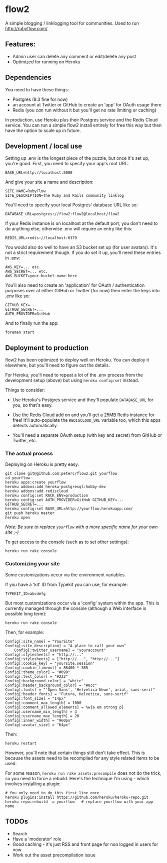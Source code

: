 # flow2

A simple blogging / linklogging tool for communities. Used to run http://rubyflow.com/

## Features:

* Admin user can delete any comment or edit/delete any post
* Optimized for running on Heroku

## Dependencies

You need to have these things:

* Postgres (9.3 fine for now)
* an account at Twitter or GitHub to create an 'app' for OAuth usage there
* Redis (you *can* run without it but you'll get no rate limiting or caching)

In production, use Heroku plus their Postgres service and the Redis Cloud service. You can run a simple flow2 install entirely for free this way but then have the option to scale up in future.

## Development / local use

Setting up .env is the longest piece of the puzzle, but once it's set up, you're good. First, you need to specify your app's root URL:

    BASE_URL=http://localhost:5000

And give your site a name and description:

    SITE_NAME=RubyFlow
    SITE_DESCRIPTION=The Ruby and Rails community linklog

You'll need to specify your local Postgres' database URL like so:

    DATABASE_URL=postgres://flow2:flow2@localhost/flow2

If your Redis instance is on localhost at the default port, you don't need to do anything else, otherwise .env will require an entry like this:

    REDIS_URL=redis://localhost:6379

You would also do well to have an S3 bucket set up (for user avatars). It's not a strict requirement though. If you do set it up, you'll need these entries in .env:

    AWS_KEY=... etc.
    AWS_SECRET=... etc.
    AWS_BUCKET=your-bucket-name-here

You'll also need to create an 'application' for OAuth / authentication purposes over at either GitHub or Twitter (for now) then enter the keys into .env like so:

    GITHUB_KEY=...
    GITHUB_SECRET=...
    AUTH_PROVIDER=GitHub

And to finally run the app:

    foreman start

## Deployment to production

flow2 has been optimized to deploy well on Heroku. You can deploy it elsewhere, but you'll need to figure out the details.

For Heroku, you'll need to repeat a lot of the .env process from the development setup (above) but using `heroku config:set` instead.

Things to consider:

* Use Heroku's Postgres service and they'll populate `DATABASE_URL` for you, so that's easy.

* Use the Redis Cloud add on and you'll get a 25MB Redis instance for free! It'll auto-populate the `REDISCLOUD_URL` variable too, which this apps detects automatically.

* You'll need a separate OAuth setup (with key and secret) from GitHub or Twitter, etc.

### The actual process

Deploying on Heroku is pretty easy. 

    git clone git@github.com:peterc/flow2.git yourflow
    cd yourflow
    heroku apps:create yourflow
    heroku addons:add heroku-postgresql:hobby-dev
    heroku addons:add rediscloud
    heroku config:set RACK_ENV=production
    heroku config:set AUTH_PROVIDER=GitHub GITHUB_KEY=... GITHUB_SECRET=...
    heroku config:set BASE_URL=http://yourflow.herokuapp.com/
    git push heroku master
    heroku open

*Note: Be sure to replace `yourflow` with a more specific name for your own site ;-)*

To get access to the console (such as to set other settings):

    heroku run rake console

### Customizing your site

Some customizations occur via the environment variables.

If you have a 'kit' ID from Typekit you can use, for example:

    TYPEKIT_ID=abcdefg

But most customizations occur via a 'config' system within the app. This is currently managed through the console (although a Web interface is possible long term):

    heroku run rake console

Then, for example:

    Config[:site_name] = "YourSite"
    Config[:site_description] = "A place to call your own"
		Config[:twitter_username] = "youraccount"
    Config[:stylesheets] = "http://..."
    Config[:stylesheets] = ["http://...", "http://..."]
    Config[:cookie_key] = "yoursite.session"    
    Config[:cookie_timeout] = 86400 * 365
    Config[:theme_color] = "#099"
    Config[:text_color] = "#222"
    Config[:background_color] = "white"
    Config[:header_background_color] = "#0cc"
    Config[:fonts] = "'Open Sans', 'Helvetica Neue', arial, sans-serif"
    Config[:header_fonts] = "Futura, Helvetica, sans-serif"
    Config[:font_size] = "14px"
    Config[:comment_max_length] = 1000
    Config[:comment_allowed_elements] = %w{a em strong p}
    Config[:username_min_length] = 3
    Config[:username_max_length] = 20
    Config[:inner_width] = "960px"
    Config[:avatar_size] = "64px"


Then:

    heroku restart

However, you'll note that certain things still don't take effect. This is because the assets need to be recompiled for any style related items to be used.

For some reason, `heroku run rake assets:precompile` does not do the trick, so you need to force a rebuild. Here's the technique I'm using - which involves installing a plugin:

    # You only need to do this first line once
    heroku plugins:install https://github.com/heroku/heroku-repo.git
    heroku repo:rebuild -a yourflow   # replace yourflow with your app name

## TODOs

* Search
* Have a 'moderator' role
* Good caching - it's just RSS and front page for non logged in users for now
* Work out the asset precompilation issue
